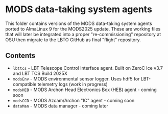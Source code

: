 # MODS data-taking system agents

This folder contains versions of the MODS data-taking system agents ported to AlmaLinux 9
for the MODS2025 update.  These are working files that will later be integrated into a proper
"re-commissioning" repository at OSU then migrate to the LBTO GitHub as final "flight" repository.

## Contents

 * `lbttcs` - LBT Telescope Control Interface agent.  Built on ZeroC Ice v3.7 and LBT TCS Build 2025X
 * `modsEnv` - MODS environmental sensor logger. Uses hdf5 for LBT-compatible telemetry logs (work in progress)
 * `modsHEB` - MODS Archon Head Electronics Box (HEB) agent - coming soon
 * `modsCCD` - MODS Azcam/Archon "IC" agent - coming soon
 * `dataMan` - MODS data manager - coming later

